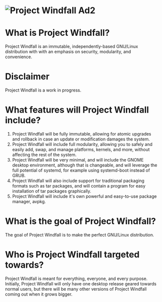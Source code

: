 # ![Project Windfall Ad2](https://github.com/PenguinByte-Projects/Project-Windfall/assets/90986945/47eebfb6-4880-445f-bcc5-27098ab1ec54)
# What is Project Windfall?
Project Windfall is an immutable, independently-based GNU/Linux distribution with with an emphasis on security, modularity, and convenience.

# Disclaimer
Project Windfall is a work in progress.

# What features will Project Windfall include?
1. Project Windfall will be fully immutable, allowing for atomic upgrades and rollback in case an update or modification damages the system.
2. Project Windfall will include full modularity, allowing you to safely and easily add, swap, and manage platforms, kernels, and more, without affecting the rest of the system.
3. Project Windfall will be very minimal, and will include the GNOME desktop environment, although that is changeable, and will leverage the full potential of systemd, for example using systemd-boot instead of GRUB.
4. Project Windfall will also include support for traditional packaging formats such as tar packages, and will contain a program for easy installation of tar packages graphically.
5. Project Windfall will include it's own powerful and easy-to-use package manager, avpkg.

# What is the goal of Project Windfall?
The goal of Project Windfall is to make the perfect GNU/Linux distribution.

# Who is Project Windfall targeted towards?
Project Windfall is meant for everything, everyone, and every purpose. Initially, Project Windfall will only have one desktop release geared towards normal users, but there will be many other versions of Project Windfall coming out when it grows bigger.
